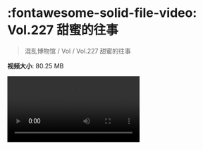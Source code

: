 # :fontawesome-solid-file-video: Vol.227 甜蜜的往事

> 混乱博物馆 / Vol / Vol.227 甜蜜的往事

**视频大小**: 80.25 MB

<div class="video"><video src="https://file.hsyhx.top/archive/混乱博物馆/Vol/Vol.227 甜蜜的往事.mp4" controls preload>🤔 您的浏览器不支持 video 标签</video></div>